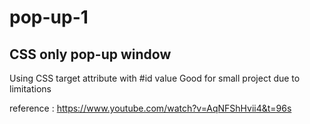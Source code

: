 # pop-up-1

## CSS only pop-up window

Using CSS target attribute with #id value
Good for small project due to limitations

reference : https://www.youtube.com/watch?v=AqNFShHvii4&t=96s